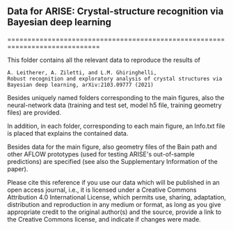 ## Data for ARISE: Crystal-structure recognition via Bayesian deep learning
=============================================================================

This folder contains all the relevant data to reproduce the results of 

    A. Leitherer, A. Ziletti, and L.M. Ghiringhelli,
    Robust recognition and exploratory analysis of crystal structures via Bayesian deep learning, arXiv:2103.09777 (2021)

Besides uniquely named folders corresponding to the main figures, also the neural-network data (training and test set, model h5 file, training geometry files) are provided.

In addition, in each folder, corresponding to each main figure, an Info.txt file is placed that explains the contained data.

Besides data for the main figure, also geometry files of the Bain path and other AFLOW prototypes (used for testing ARISE's out-of-sample predictions) are specified (see also the Supplementary Information of the paper). 

Please cite this reference if you use our data which will be published in an open access journal, i.e., it is licensed under a Creative Commons Attribution 4.0 International License, which permits use, sharing, adaptation, distribution and reproduction in any medium or format, as long as you give appropriate credit to the original author(s) and the source, provide a link to the Creative Commons license, and indicate if changes were made.
